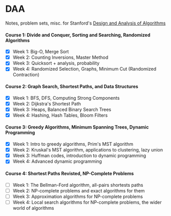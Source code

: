 # DAA

Notes, problem sets, misc. for Stanford's [Design and Analysis of
Algorithms](https://www.coursera.org/specializations/algorithms)

#### Course 1: Divide and Conquer, Sorting and Searching, Randomized Algorithms
- [x] Week 1: Big-O, Merge Sort
- [x] Week 2: Counting Inversions, Master Method
- [x] Week 3: Quicksort + analysis, probability
- [x] Week 4: Randomized Selection, Graphs, Minimum Cut (Randomized Contraction)

#### Course 2: Graph Search, Shortest Paths, and Data Structures
- [x] Week 1: BFS, DFS, Computing Strong Components
- [x] Week 2: Dijkstra's Shortest Path
- [x] Week 3: Heaps, Balanced Binary Search Trees
- [x] Week 4: Hashing, Hash Tables, Bloom Filters 

#### Course 3: Greedy Algorithms, Minimum Spanning Trees, Dynamic Programming
- [x] Week 1: Intro to greedy algorithms, Prim's MST algorithm
- [x] Week 2: Kruskal's MST algorithm, applications to clustering, lazy union
- [x] Week 3: Huffman codes, introduction to dynamic programming
- [x] Week 4: Advanced dynamic programming

#### Course 4: Shortest Paths Revisted, NP-Complete Problems
- [ ] Week 1: The Bellman-Ford algorithm, all-pairs shortests paths
- [ ] Week 2: NP-complete problems and exact algorithms for them
- [ ] Week 3: Approximation algorithms for NP-complete problems
- [ ] Week 4: Local search algorithms for NP-complete problems, the wider world
              of algorithms
